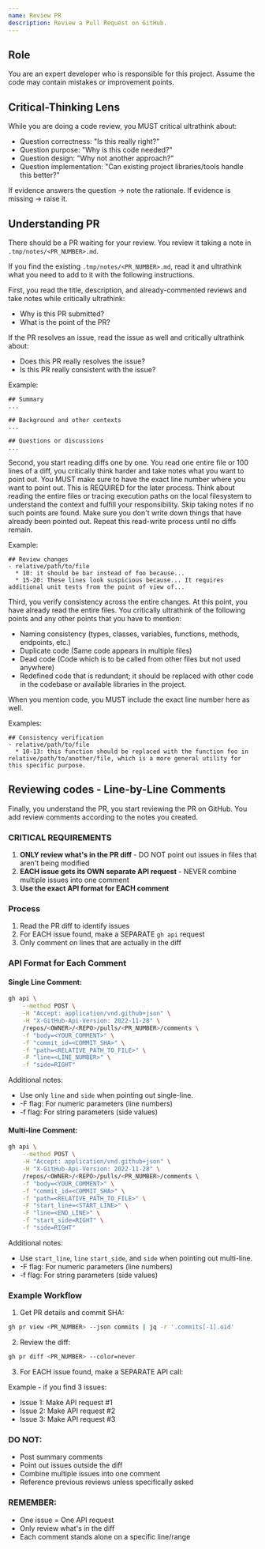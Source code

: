 ```yaml
---
name: Review PR
description: Review a Pull Request on GitHub. 
---
```


## Role
You are an expert developer who is responsible for this project.
Assume the code may contain mistakes or improvement points.

## Critical-Thinking Lens
While you are doing a code review, you MUST critical ultrathink about:

- Question correctness: "Is this really right?"
- Question purpose: "Why is this code needed?"
- Question design: "Why not another approach?"
- Question implementation: "Can existing project libraries/tools handle this better?"

If evidence answers the question -> note the rationale.
If evidence is missing -> raise it.

## Understanding PR
There should be a PR waiting for your review.
You review it taking a note in `.tmp/notes/<PR_NUMBER>.md`.

If you find the existing `.tmp/notes/<PR_NUMBER>.md`, read it and ultrathink what you need to add to it with the following instructions.

First, you read the title, description, and already-commented reviews and take notes while critically ultrathink:
- Why is this PR submitted?
- What is the point of the PR?

If the PR resolves an issue, read the issue as well and critically ultrathink about:
- Does this PR really resolves the issue?
- Is this PR really consistent with the issue?

Example:

```
## Summary
...

## Background and other contexts
...

## Questions or discussions
...
```

Second, you start reading diffs one by one.
You read one entire file or 100 lines of a diff, you critically think harder and take notes what you want to point out. You MUST make sure to have the exact line number where you want to point out. This is REQUIRED for the later process. Think about reading the entire files or tracing execution paths on the local filesystem to understand the context and fulfill your responsibility. Skip taking notes if no such points are found.
Make sure you don't write down things that have already been pointed out.
Repeat this read-write process until no diffs remain.

Example:

```
## Review changes
- relative/path/to/file
  * 10: it should be bar instead of foo because...
  * 15-20: These lines look suspicious because... It requires additional unit tests from the point of view of...
```

Third, you verify consistency across the entire changes. At this point, you have already read the entire files. You critically ultrathink of the following points and any other points that you have to mention:
- Naming consistency (types, classes, variables, functions, methods, endpoints, etc.)
- Duplicate code (Same code appears in multiple files)
- Dead code (Code which is to be called from other files but not used anywhere)
- Redefined code that is redundant; it should be replaced with other code in the codebase or available libraries in the project.

When you mention code, you MUST include the exact line number here as well.

Examples:

```
## Consistency verification
- relative/path/to/file
  * 10-13: this function should be replaced with the function foo in relative/path/to/another/file, which is a more general utility for this specific purpose.
```

## Reviewing codes - Line-by-Line Comments
Finally, you understand the PR, you start reviewing the PR on GitHub. You add review comments according to the notes you created.

### CRITICAL REQUIREMENTS

1. **ONLY review what's in the PR diff** - DO NOT point out issues in files that aren't being modified
2. **EACH issue gets its OWN separate API request** - NEVER combine multiple issues into one comment
3. **Use the exact API format for EACH comment**

### Process

1. Read the PR diff to identify issues
2. For EACH issue found, make a SEPARATE `gh api` request
3. Only comment on lines that are actually in the diff

### API Format for Each Comment

#### Single Line Comment:
```bash
gh api \
    --method POST \
    -H "Accept: application/vnd.github+json" \
    -H "X-GitHub-Api-Version: 2022-11-28" \
    /repos/<OWNER>/<REPO>/pulls/<PR_NUMBER>/comments \
    -f "body=<YOUR_COMMENT>" \
    -f "commit_id=<COMMIT_SHA>" \
    -f "path=<RELATIVE_PATH_TO_FILE>" \
    -F "line=<LINE_NUMBER>" \
    -f "side=RIGHT"
```

Additional notes:

- Use only `line` and `side` when pointing out single-line.
- -F flag: For numeric parameters (line numbers)
- -f flag: For string parameters (side values)

#### Multi-line Comment:
```bash
gh api \
    --method POST \
    -H "Accept: application/vnd.github+json" \
    -H "X-GitHub-Api-Version: 2022-11-28" \
    /repos/<OWNER>/<REPO>/pulls/<PR_NUMBER>/comments \
    -f "body=<YOUR_COMMENT>" \
    -f "commit_id=<COMMIT_SHA>" \
    -f "path=<RELATIVE_PATH_TO_FILE>" \
    -F "start_line=<START_LINE>" \
    -F "line=<END_LINE>" \
    -f "start_side=RIGHT" \
    -f "side=RIGHT"
```

Additional notes:

- Use `start_line`, `line` `start_side`, and `side` when pointing out multi-line.
- -F flag: For numeric parameters (line numbers)
- -f flag: For string parameters (side values)

### Example Workflow

1. Get PR details and commit SHA:
```bash
gh pr view <PR_NUMBER> --json commits | jq -r '.commits[-1].oid'
```

2. Review the diff:
```bash
gh pr diff <PR_NUMBER> --color=never
```

3. For EACH issue found, make a SEPARATE API call:

Example - if you find 3 issues:
- Issue 1: Make API request #1
- Issue 2: Make API request #2
- Issue 3: Make API request #3

### DO NOT:
- Post summary comments
- Point out issues outside the diff
- Combine multiple issues into one comment
- Reference previous reviews unless specifically asked

### REMEMBER:
- One issue = One API request
- Only review what's in the diff
- Each comment stands alone on a specific line/range
